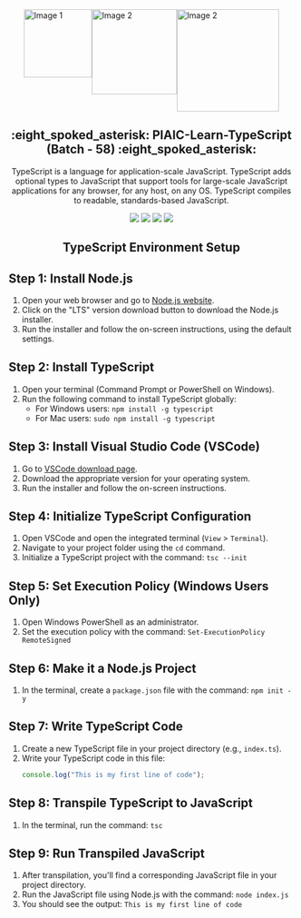 <div style="display: flex; justify-content: center;">
  <img src="https://upload.wikimedia.org/wikipedia/commons/d/d0/PIAIC_Logo.svg" alt="Image 1" style="width: 120px; height: auto;">
  <img src="https://upload.wikimedia.org/wikipedia/commons/thumb/4/4c/Typescript_logo_2020.svg/2048px-Typescript_logo_2020.svg.png" alt="Image 2" style="display: inline-block; width: 150px; height: auto;">
  <img src="https://upload.wikimedia.org/wikipedia/commons/thumb/d/d9/Node.js_logo.svg/1280px-Node.js_logo.svg.png" alt="Image 2" style="display: inline-block; width: 180px; height: auto;">
</div>

<p align="center">
  <h2 align="center">:eight_spoked_asterisk: PIAIC-Learn-TypeScript (Batch - 58) :eight_spoked_asterisk:</h2>

  <p align="center">
TypeScript is a language for application-scale JavaScript. TypeScript adds optional types to JavaScript that support tools for large-scale JavaScript applications for any browser, for any host, on any OS. TypeScript compiles to readable, standards-based JavaScript.
  </p>

<p align="center">
    <a href="https://github.com/AyaanMerchant/PIAIC-Learn-TypeScript/stargazers" alt="Stars">
        <img src="https://img.shields.io/github/stars/AyaanMerchant/PIAIC-Learn-TypeScript?style=for-the-badge" /></a>
    <a href="https://github.com/AyaanMerchant/PIAIC-Learn-TypeScript/network/members" alt="Forks">
        <img src="https://img.shields.io/github/forks/AyaanMerchant/PIAIC-Learn-TypeScript?style=for-the-badge" /></a>
    <a href="https://www.typescriptlang.org/" alt="TypeScript Official">
        <img src="https://img.shields.io/badge/Official-TypeScript-blue.svg?longCache=true&style=for-the-badge" /></a>
    <a href="https://www.typescriptlang.org/docs/" alt="TypeScript Documentation">
        <img src="https://img.shields.io/badge/TypeScript-Docs-green?style=for-the-badge" /></a>
</p>

  <h2 align="center"> TypeScript Environment Setup </h2>
  <p align="center">
    
## Step 1: Install Node.js
1. Open your web browser and go to [Node.js website](https://nodejs.org/).
2. Click on the "LTS" version download button to download the Node.js installer.
3. Run the installer and follow the on-screen instructions, using the default settings.

## Step 2: Install TypeScript
1. Open your terminal (Command Prompt or PowerShell on Windows).
2. Run the following command to install TypeScript globally:
   - For Windows users: `npm install -g typescript`
   - For Mac users: `sudo npm install -g typescript`

## Step 3: Install Visual Studio Code (VSCode)
1. Go to [VSCode download page](https://code.visualstudio.com/Download).
2. Download the appropriate version for your operating system.
3. Run the installer and follow the on-screen instructions.

## Step 4: Initialize TypeScript Configuration
1. Open VSCode and open the integrated terminal (`View` > `Terminal`).
2. Navigate to your project folder using the `cd` command.
3. Initialize a TypeScript project with the command: `tsc --init`

## Step 5: Set Execution Policy (Windows Users Only)
1. Open Windows PowerShell as an administrator.
2. Set the execution policy with the command: `Set-ExecutionPolicy RemoteSigned`

## Step 6: Make it a Node.js Project
1. In the terminal, create a `package.json` file with the command: `npm init -y`

## Step 7: Write TypeScript Code
1. Create a new TypeScript file in your project directory (e.g., `index.ts`).
2. Write your TypeScript code in this file:
   ```typescript
   console.log("This is my first line of code");

## Step 8: Transpile TypeScript to JavaScript
1. In the terminal, run the command: `tsc`

## Step 9: Run Transpiled JavaScript
1. After transpilation, you'll find a corresponding JavaScript file in your project directory.
2. Run the JavaScript file using Node.js with the command: `node index.js`
3. You should see the output: `This is my first line of code`
